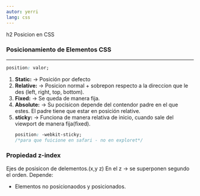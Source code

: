 ```yaml
---
autor: yerri
lang: css
---
```

h2 Posicion en CSS

### Posicionamiento de Elementos CSS
---

```css
position: valor;
```

1. **Static:** -> Posición por defecto
2. **Relative:** -> Posicion normal + sobrepon respecto a la direccion que le des (left, right, top, bottom).
3. **Fixed:** -> Se queda de manera fija.
4. **Absolute:** -> Su pocisicon depende del contendor padre en el que estes. El padre tiene que estar en posición relative.
5. **sticky:** -> Funciona de manera relativa de inicio, cuando sale del viewport de manera fija(fixed).
    ```css
    position: -webkit-sticky;
    /*para que fuicione en safari - no en exploret*/
    ```

### Propiedad z-index
Ejes de posisicon de delementos.(x,y z)
En el z -> se superponen segundo el orden. Depende:
- Elementos no posicionaodos y posicionados.



